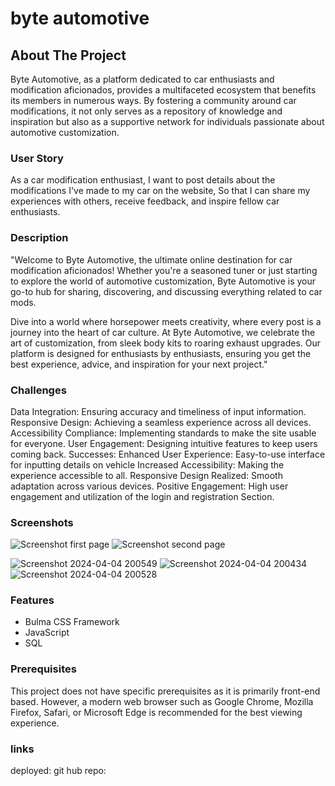 # byte automotive


## About The Project

Byte Automotive, as a platform dedicated to car enthusiasts and modification aficionados, provides a multifaceted ecosystem that benefits its members in numerous ways. By fostering a community around car modifications, it not only serves as a repository of knowledge and inspiration but also as a supportive network for individuals passionate about automotive customization.


### User Story
As a car modification enthusiast,
I want to post details about the modifications I've made to my car on the website,
So that I can share my experiences with others, receive feedback, and inspire fellow car enthusiasts.



### Description
"Welcome to Byte Automotive, the ultimate online destination for car modification aficionados! Whether you're a seasoned tuner or just starting to explore the world of automotive customization, Byte Automotive is your go-to hub for sharing, discovering, and discussing everything related to car mods.

Dive into a world where horsepower meets creativity, where every post is a journey into the heart of car culture. At Byte Automotive, we celebrate the art of customization, from sleek body kits to roaring exhaust upgrades. Our platform is designed for enthusiasts by enthusiasts, ensuring you get the best experience, advice, and inspiration for your next project."



### Challenges
Data Integration: Ensuring accuracy and timeliness of input information.
Responsive Design: Achieving a seamless experience across all devices.
Accessibility Compliance: Implementing standards to make the site usable for everyone.
User Engagement: Designing intuitive features to keep users coming back.
Successes:
Enhanced User Experience: Easy-to-use interface for inputting details on vehicle
Increased Accessibility: Making the experience accessible to all.
Responsive Design Realized: Smooth adaptation across various devices.
Positive Engagement: High user engagement and utilization of the login and registration Section.



### Screenshots
![Screenshot first page]()
![Screenshot second page]()

![Screenshot 2024-04-04 200549](https://github.com/Ssay2/byte/assets/152234164/62250cc0-96cb-4435-8868-28832ca36a49)
![Screenshot 2024-04-04 200434](https://github.com/Ssay2/byte/assets/152234164/9b0ee679-6b60-47ec-a829-43ebda3e0488)
![Screenshot 2024-04-04 200528](https://github.com/Ssay2/byte/assets/152234164/cb6a0563-22ec-43f3-b19e-5f06bb937d17)





### Features

- Bulma CSS Framework
- JavaScript
- SQL


### Prerequisites

This project does not have specific prerequisites as it is primarily front-end based. However, a modern web browser such as Google Chrome, Mozilla Firefox, Safari, or Microsoft Edge is recommended for the best viewing experience.


### links
deployed: 
git hub repo: 
